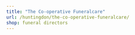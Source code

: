 ```yaml
---
title: "The Co-operative Funeralcare"
url: /huntingdon/the-co-operative-funeralcare/
shop: funeral directors
---
```

